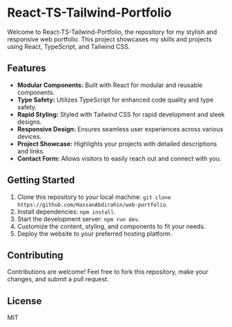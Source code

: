 # React-TS-Tailwind-Portfolio

Welcome to React-TS-Tailwind-Portfolio, the repository for my stylish and responsive web portfolio. This project showcases my skills and projects using React, TypeScript, and Tailwind CSS.

## Features

- **Modular Components:** Built with React for modular and reusable components.
- **Type Safety:** Utilizes TypeScript for enhanced code quality and type safety.
- **Rapid Styling:** Styled with Tailwind CSS for rapid development and sleek designs.
- **Responsive Design:** Ensures seamless user experiences across various devices.
- **Project Showcase:** Highlights your projects with detailed descriptions and links.
- **Contact Form:** Allows visitors to easily reach out and connect with you.

## Getting Started

1. Clone this repository to your local machine: `git clone https://github.com/HassanAbdirahin/web-portfolio`.
2. Install dependencies: `npm install`.
3. Start the development server: `npm run dev`.
4. Customize the content, styling, and components to fit your needs.
5. Deploy the website to your preferred hosting platform.

## Contributing

Contributions are welcome! Feel free to fork this repository, make your changes, and submit a pull request.

## License

MIT
